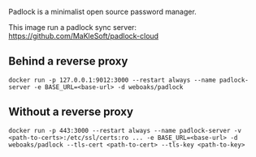 Padlock is a minimalist open source password manager.

This image run a padlock sync server: https://github.com/MaKleSoft/padlock-cloud

## Behind a reverse proxy

`
docker run -p 127.0.0.1:9012:3000 --restart always --name padlock-server -e BASE_URL=<base-url> -d weboaks/padlock
`

## Without a reverse proxy

`
docker run -p 443:3000 --restart always --name padlock-server -v <path-to-certs>:/etc/ssl/certs:ro ... -e BASE_URL=<base-url> -d weboaks/padlock --tls-cert <path-to-cert> --tls-key <path-to-key>
`
